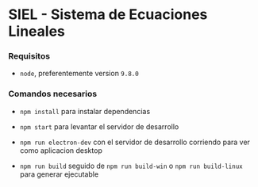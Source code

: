 # SIEL - Sistema de Ecuaciones Lineales

### Requisitos

* `node`, preferentemente version `9.8.0 `

### Comandos necesarios

* `npm install` para instalar dependencias

* `npm start` para levantar el servidor de desarrollo

* `npm run electron-dev` con el servidor de desarrollo corriendo para ver como aplicacion desktop

* `npm run build` seguido de `npm run build-win` o `npm run build-linux` para generar ejecutable
